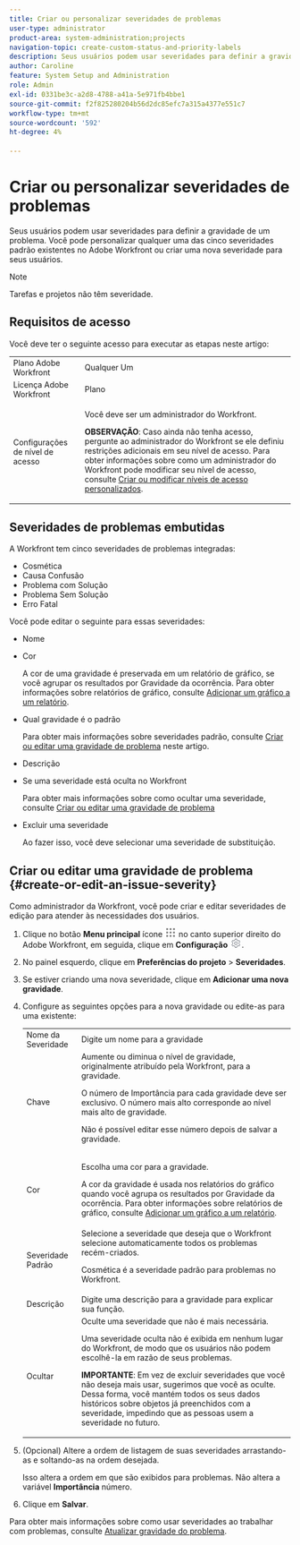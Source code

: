 ```yaml
---
title: Criar ou personalizar severidades de problemas
user-type: administrator
product-area: system-administration;projects
navigation-topic: create-custom-status-and-priority-labels
description: Seus usuários podem usar severidades para definir a gravidade de um problema. Você pode personalizar qualquer uma das cinco severidades padrão existentes no Adobe Workfront ou criar uma nova severidade para seus usuários.
author: Caroline
feature: System Setup and Administration
role: Admin
exl-id: 0331be3c-a2d8-4788-a41a-5e971fb4bbe1
source-git-commit: f2f825280204b56d2dc85efc7a315a4377e551c7
workflow-type: tm+mt
source-wordcount: '592'
ht-degree: 4%

---
```


# Criar ou personalizar severidades de problemas

<!--
DON'T DELETE, DRAFT OR HIDE THIS ARTICLE. IT IS LINKED TO THE PRODUCT, THROUGH THE CONTEXT SENSITIVE HELP LINKS.

Linked to Understanding Issue Severity.
-->

Seus usuários podem usar severidades para definir a gravidade de um problema. Você pode personalizar qualquer uma das cinco severidades padrão existentes no Adobe Workfront ou criar uma nova severidade para seus usuários.

>[!NOTE]
>
>Tarefas e projetos não têm severidade.

## Requisitos de acesso

Você deve ter o seguinte acesso para executar as etapas neste artigo:

<table style="table-layout:auto"> 
 <col> 
 <col> 
 <tbody> 
  <tr> 
   <td role="rowheader">Plano Adobe Workfront</td> 
   <td>Qualquer Um</td> 
  </tr> 
  <tr> 
   <td role="rowheader">Licença Adobe Workfront</td> 
   <td>Plano</td> 
  </tr> 
  <tr> 
   <td role="rowheader">Configurações de nível de acesso</td> 
   <td> <p>Você deve ser um administrador do Workfront.</p> <p><b>OBSERVAÇÃO</b>: Caso ainda não tenha acesso, pergunte ao administrador do Workfront se ele definiu restrições adicionais em seu nível de acesso. Para obter informações sobre como um administrador do Workfront pode modificar seu nível de acesso, consulte <a href="../../../administration-and-setup/add-users/configure-and-grant-access/create-modify-access-levels.md" class="MCXref xref">Criar ou modificar níveis de acesso personalizados</a>.</p> </td> 
  </tr> 
 </tbody> 
</table>

## Severidades de problemas embutidas

A Workfront tem cinco severidades de problemas integradas:

* Cosmética
* Causa Confusão
* Problema com Solução
* Problema Sem Solução
* Erro Fatal

<p>Você pode editar o seguinte para essas severidades:</p>

* Nome
* Cor

   A cor de uma gravidade é preservada em um relatório de gráfico, se você agrupar os resultados por Gravidade da ocorrência. Para obter informações sobre relatórios de gráfico, consulte [Adicionar um gráfico a um relatório](../../../reports-and-dashboards/reports/creating-and-managing-reports/add-chart-report.md).

* Qual gravidade é o padrão

   Para obter mais informações sobre severidades padrão, consulte [Criar ou editar uma gravidade de problema](#create-or-edit-an-issue-severity) neste artigo.
* Descrição
* Se uma severidade está oculta no Workfront

   Para obter mais informações sobre como ocultar uma severidade, consulte [Criar ou editar uma gravidade de problema](#create-or-edit-an-issue-severity")

* Excluir uma severidade

   Ao fazer isso, você deve selecionar uma severidade de substituição.

## Criar ou editar uma gravidade de problema {#create-or-edit-an-issue-severity}

Como administrador da Workfront, você pode criar e editar severidades de edição para atender às necessidades dos usuários.

1. Clique no botão **Menu principal** ícone ![](assets/main-menu-icon.png) no canto superior direito do Adobe Workfront, em seguida, clique em **Configuração** ![](assets/gear-icon-settings.png).

1. No painel esquerdo, clique em **Preferências do projeto** > **Severidades**.

1. Se estiver criando uma nova severidade, clique em **Adicionar uma nova gravidade**.
1. Configure as seguintes opções para a nova gravidade ou edite-as para uma existente:

   <table style="table-layout:auto"> 
    <col> 
    <col> 
    <tbody> 
     <tr> 
      <td role="rowheader">Nome da Severidade</td> 
      <td>Digite um nome para a gravidade</td> 
     </tr> 
     <tr> 
      <td role="rowheader">Chave</td> 
      <td>Aumente ou diminua o nível de gravidade, originalmente atribuído pela Workfront, para a gravidade.
      <p>O número de Importância para cada gravidade deve ser exclusivo. O número mais alto corresponde ao nível mais alto de gravidade.</p> <p>Não é possível editar esse número depois de salvar a gravidade.</p> </td> 
     </tr> 
     <tr> 
      <td role="rowheader">Cor</td> 
      <td> <p>Escolha uma cor para a gravidade.</p> 
      <p>A cor da gravidade é usada nos relatórios do gráfico quando você agrupa os resultados por Gravidade da ocorrência. Para obter informações sobre relatórios de gráfico, consulte <a href="../../../reports-and-dashboards/reports/creating-and-managing-reports/add-chart-report.md" class="MCXref xref">Adicionar um gráfico a um relatório</a>.</p> </td> 
     </tr> 
     <tr> 
      <td role="rowheader">Severidade Padrão</td> 
      <td>Selecione a severidade que deseja que o Workfront selecione automaticamente todos os problemas recém-criados.</p>
      <p>Cosmética é a severidade padrão para problemas no Workfront.</p></td> 
     </tr> 
     <tr> 
      <td role="rowheader">Descrição</td> 
      <td>Digite uma descrição para a gravidade para explicar sua função.</td> 
     </tr> 
     <tr> 
      <td role="rowheader">Ocultar</td> 
      <td> Oculte uma severidade que não é mais necessária. 
      <p>Uma severidade oculta não é exibida em nenhum lugar do Workfront, de modo que os usuários não podem escolhê-la em razão de seus problemas.</p> 
      <p><b>IMPORTANTE</b>: Em vez de excluir severidades que você não deseja mais usar, sugerimos que você as oculte. Dessa forma, você mantém todos os seus dados históricos sobre objetos já preenchidos com a severidade, impedindo que as pessoas usem a severidade no futuro.</p> </td> 
     </tr> 
    </tbody> 
   </table>

1. (Opcional) Altere a ordem de listagem de suas severidades arrastando-as e soltando-as na ordem desejada.

   Isso altera a ordem em que são exibidos para problemas. Não altera a variável **Importância** número.

1. Clique em **Salvar**.

Para obter mais informações sobre como usar severidades ao trabalhar com problemas, consulte [Atualizar gravidade do problema](../../../manage-work/issues/issue-information/update-issue-severity.md).
